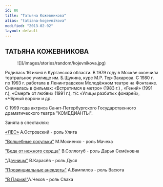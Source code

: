 ```yaml
---
id: 80
title: "Татьяна Кожевникова"
alias: "tatiana-kogevnikova"
modified: "2013-02-02"
layout: default
---
```


## ТАТЬЯНА КОЖЕВНИКОВА

<figure>
![](/images/stories/random/kojevnikova.jpg)
</figure>

Родилась 16 июня в Курганской области. В 1979 году в Москве окончила театральное училище им. Б.Щукина, курс М.Р. Тер-Захарова. С 1980 г. по 1993 г. работала в Ленинградском Молодёжном театре на Фонтанке. Снималась в фильмах: «Встретимся в метро» (1983 г.) , «Гений» (1991 г.), «Смерть от любви» (1991 г.), т/с «Улицы разбитых фонарей», «Чёрный ворон» и др.

С 1999 года актриса Санкт-Петербургского Государственного драматического театра "КОМЕДИАНТЫ".

Занята в спектаклях:

[«ЛЕС»](91-les.html) А.Островский - роль Улита

["Волшебные сосульки"](75-volshebnie-sosulki.html) М.Мокиенко - роль Мачеха

["Беда от нежного сердца"](39-beda-ot-neghnogo-serdca.html) В.Соллогуб - роль Дарья Семёновна

["Дачницы"](43-dachnici.html) В.Карасёв - роль Дуся

["Провинциальные анекдоты"](71-anekdoti.html) А.Вампилов - роль Васюта

["В Париж!"](41-v-paris.html)А.Чехов - роль Сваха

